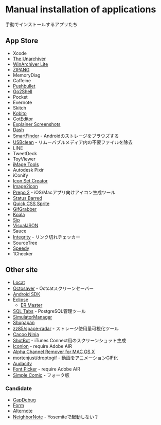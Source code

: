 Manual installation of applications
====================================

手動でインストールするアプリたち

App Store
---------

* Xcode
* [The Unarchiver](http://unarchiver.c3.cx/unarchiver)
* [WinArchiver Lite](http://tidajapan.com/macwinzipper)
* [ZIPANG](http://ls-style.co.jp/system/sol-apple/mac-cocoa-application/larchiver/)
* MemoryDiag
* Caffeine
* [Pushbullet](https://www.pushbullet.com/)
* [Go2Shell](http://zipzapmac.com/Go2Shell)
* Pocket
* Evernote
* Skitch
* [Kobito](http://kobito.qiita.com/)
* [CotEditor](http://coteditor.com/)
* [Explainer Screenshots](http://kitestack.com/explainer/)
* [Dash](http://kapeli.com/dash)
* [SmartFinder](https://itunes.apple.com/jp/app/smartfinder/id1012930195?mt=12) - Androidのストレージをブラウズする
* [USBclean](https://sweetpproductions.com/) - リムーバブルメディア内の不要ファイルを除去
* LINE
* TweetDeck
* ToyViewer
* [iMage Tools](http://www.icyblaze.com/imagetools/)
* Autodesk Pixir
* iConify
* [Icon Set Creator](http://nicolasmiari.com/utilities/icon-set-creator/)
* [Image2icon](http://www.img2icnsapp.com/)
* [Prepo 2](http://wearemothership.com/work/prepo/) - iOS/Macアプリ向けアイコン生成ツール
* [Status Barred](http://www.sonicshore.com/os-x/)
* [Quick CSS Sprite](http://www.tweaknow.com/quickcsssprite.php)
* [GifGrabber](http://www.gifgrabber.com/)
* [Koala](http://koala-app.com/)
* [Sip](http://www.theolabrothers.com/sip/)
* [VisualJSON](http://youknowone.github.io/VisualJSON/)
* Sauce
* [Integrity](http://peacockmedia.software/mac/integrity/) - リンク切れチェッカー
* SourceTree
* [Speedy](http://seense.com/speedy/)
* 1Checker


Other site
-----------

* [Locat](https://github.com/hetima/Locat)
* [Octosaver](https://github.com/kimar/Octosaver) - Octcatスクリーンセーバー
* [Android SDK](http://developer.android.com/sdk/index.html)
* [Eclipse](https://eclipse.org/)
	* [ER Master](http://ermaster.sourceforge.net/index_ja.html)
* [SQL Tabs](http://www.sqltabs.com/) - PostgreSQL管理ツール
* [SimulatorManager](https://github.com/tue-savvy/SimulatorManager)
* [Shupapan](http://sunsky3s.s41.xrea.com/shupapan/)
* [zz85/space-radar](https://github.com/zz85/space-radar) - ストレージ使用量可視化ツール
* [Cacoo Ninja](https://cacoo.com/lang/ja/extension)
* [ShotBot](http://shotbot.io/) - iTunes Connect用のスクリーンショット生成
* [Iconion](http://iconion.com/) - require Adobe AIR
* [Alpha Channel Remover for MAC OS X](http://alphachannelremover.blogspot.jp/)
* [mortenjust/droptogif](https://github.com/mortenjust/droptogif) - 動画をアニメーションGIF化
* [Audacity](http://audacityteam.org/)
* [Font Picker](http://www.fontpicker.net/air/) - require Adobe AIR
* [Simple Comic](http://www.stiandrobak.com/CustomBuilds/Simple_Comic.php) - フォーク版


### Candidate

* [GapDebug](https://www.genuitec.com/products/gapdebug/)
* [Form](http://www.relativewave.com/form/)
* [Alternote](http://alternoteapp.com/)
* [NeighborNote](http://puma.cis.ibaraki.ac.jp/products/neighbornote/) - Yosemiteで起動しない？
